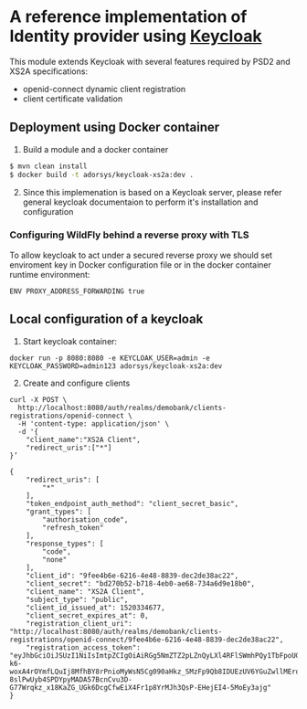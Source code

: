 # A reference implementation of Identity provider using [Keycloak](https://www.keycloak.org)

This module extends Keycloak with several features required by PSD2 and XS2A specifications:
* openid-connect dynamic client registration
* client certificate validation

## Deployment using Docker container

1. Build a module and a docker container
```bash
$ mvn clean install
$ docker build -t adorsys/keycloak-xs2a:dev .
```
2. Since this implemenation is based on a Keycloak server, please refer general keycloak documentaion to perform it's installation and configuration

### Configuring WildFly behind a reverse proxy with TLS
To allow keycloak to act under a secured reverse proxy we should set enviroment key in Docker configuration file or in the docker container runtime environment:  
```
ENV PROXY_ADDRESS_FORWARDING true
```

## Local configuration of a keycloak
1. Start keycloak container:
```
docker run -p 8080:8080 -e KEYCLOAK_USER=admin -e KEYCLOAK_PASSWORD=admin123 adorsys/keycloak-xs2a:dev
```
2. Create and configure clients
```
curl -X POST \
  http://localhost:8080/auth/realms/demobank/clients-registrations/openid-connect \
  -H 'content-type: application/json' \
  -d '{
	"client_name":"XS2A Client",
	"redirect_uris":["*"]
}’

{
    "redirect_uris": [
        "*"
    ],
    "token_endpoint_auth_method": "client_secret_basic",
    "grant_types": [
        "authorisation_code",
        "refresh_token"
    ],
    "response_types": [
        "code",
        "none"
    ],
    "client_id": "9fee4b6e-6216-4e48-8839-dec2de38ac22",
    "client_secret": "bd270b52-b718-4eb0-ae68-734a6d9e18b0",
    "client_name": "XS2A Client",
    "subject_type": "public",
    "client_id_issued_at": 1520334677,
    "client_secret_expires_at": 0,
    "registration_client_uri": "http://localhost:8080/auth/realms/demobank/clients-registrations/openid-connect/9fee4b6e-6216-4e48-8839-dec2de38ac22",
    "registration_access_token": "eyJhbGciOiJSUzI1NiIsImtpZCIgOiAiRGg5NmZTZ2pLZnQyLXl4RFlSWmhPQy1TbFpoUGU2akRFdGxwTnplanJSYyJ9.eyJqdGkiOiI4NDMzYzY1Ny1kMjM0LTQ1MTUtOTZlYS0zZGE4MWJlMzNjYjYiLCJleHAiOjAsIm5iZiI6MCwiaWF0IjoxNTIwMzM0Njc3LCJpc3MiOiJodHRwOi8vbG9jYWxob3N0OjgwODAvYXV0aC9yZWFsbXMvZGVtb2JhbmsiLCJhdWQiOiJodHRwOi8vbG9jYWxob3N0OjgwODAvYXV0aC9yZWFsbXMvZGVtb2JhbmsiLCJ0eXAiOiJSZWdpc3RyYXRpb25BY2Nlc3NUb2tlbiIsInJlZ2lzdHJhdGlvbl9hdXRoIjoiYW5vbnltb3VzIn0.grel1LxPLJSeCilpxn09MLcllPqV2__0zPvM3VUypJV6q1cuEYqLaiLSI5oNPnXrcVIjS9Kko8ZnmmrxxOB157TGd2ZETJpUU7np5Kieo-k6-woxA4rOYmfLQuIj8MfhBY8rPnioMyWsN5Cg090aHkz_SMzFp9Qb8IDUEzUV6YGuZwllMErqDPg5_3GMYqYOs1yLyDDVAs0p4qF3pxS5StC4bw9abI_BRv2ouO_k9G_z0x6G7EzwTBu9-8slPwUyb4SPDYpyMADA57BcnCvu3D-G77Wrqkz_x18KaZG_UGk6DcgCfwEiX4Fr1p8YrMJh3QsP-EHejEI4-5MoEy3ajg"
}

```
